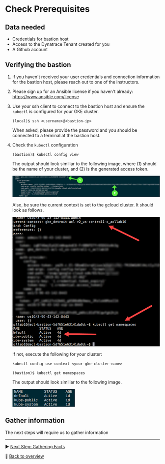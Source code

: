 # Check Prerequisites

## Data needed
* Credentials for bastion host
* Access to the Dynatrace Tenant created for you
* A Github account

## Verifying the bastion

1. If you haven't received your user credentials and connection information for the bastion host, please reach out to one of the instructors.

1. Please sign up for an Ansible license if you haven't already: https://www.ansible.com/license

1. Use your ssh client to connect to the bastion host and ensure the ```kubectl``` is configured for your GKE cluster.

    ```
    (local)$ ssh <username>@<bastion-ip>
    ```

    When asked, please provide the password and you should be connected to a terminal at the bastion host.

1. Check the `kubectl` configuration
    ```
    (bastion)$ kubectl config view
    ```

    The output should look similiar to the following image, where (1) should be the name of your cluster, and (2) is the generated access token.

    ![kubectl config view](../assets/kubectl-config-view.png)

    Also, be sure the current context is set to the gcloud cluster. It should look as follows.

    ![kube context](../assets/kubecontext.png)

    If not, execute the following for your cluster:

    ```
    kubectl config use-context <your-gke-cluster-name>
    ```

    ```
    (bastion)$ kubectl get namespaces
    ```
    The output should look similiar to the following image.

    ![kubectl get namespaces](../assets/kubectl-get-namespaces.png)

## Gather information

The next steps will require us to gather information 

---

:arrow_forward: [Next Step: Gathering Facts](../1_Gathering_Facts)

:arrow_up_small: [Back to overview](../)
